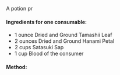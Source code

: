 A potion pr


#### Ingredients for one consumable:
- 1 ounce Dried and Ground Tamashii Leaf
- 2 ounces Dried and Ground Hanami Petal
- 2 cups Satasuki Sap
- 1 cup Blood of the consumer

#### Method: